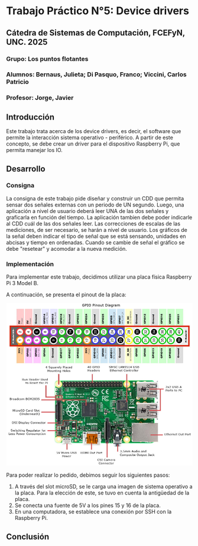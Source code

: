 # Trabajo Práctico N°5: Device drivers

## Cátedra de Sistemas de Computación, FCEFyN, UNC. 2025

### Grupo: Los puntos flotantes

### Alumnos: Bernaus, Julieta; Di Pasquo, Franco; Viccini, Carlos Patricio

### Profesor: Jorge, Javier

## Introducción

Este trabajo trata acerca de los device drivers, es decir, el software que permite la interacción sistema operativo - periférico. A partir de este concepto, se debe crear un driver para el dispositivo Raspberry Pi, que permita manejar los IO.

## Desarrollo

### Consigna

La consigna de este trabajo pide diseñar y construir un CDD que permita sensar dos señales externas con un periodo de UN segundo. Luego, una aplicación a nivel de usuario deberá leer UNA de las dos señales y graficarla en función del tiempo. La aplicación tambien debe poder indicarle al CDD cuál de las dos señales leer. Las correcciones de escalas de las mediciones, de ser necesario, se harán a nivel de usuario. Los gráficos de la señal deben indicar el tipo de señal que se está sensando, unidades en abcisas y tiempo en ordenadas. Cuando se cambie de señal el gráfico se debe "resetear" y acomodar a la nueva medición.

### Implementación

Para implementar este trabajo, decidimos utilizar una placa física Raspberry Pi 3 Model B.

A continuación, se presenta el pinout de la placa:

![Pinout](./img/Raspberry-Pi-3-pinout.jpg)

Para poder realizar lo pedido, debimos seguir los siguientes pasos:

1. A través del slot microSD, se le carga una imagen de sistema operativo a la placa. Para la elección de este, se tuvo en cuenta la antigüedad de la placa.
2. Se conecta una fuente de 5V a los pines 15 y 16 de la placa.
3. En una computadora, se establece una conexión por SSH con la Raspberry Pi.


## Conclusión

